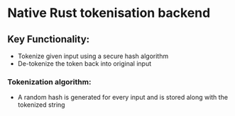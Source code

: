 # Native Rust tokenisation backend

## Key Functionality:
* Tokenize given input using a secure hash algorithm
* De-tokenize the token back into original input

### Tokenization algorithm:
* A random hash is generated for every input and is stored along with the tokenized string